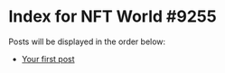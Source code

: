 # Index for NFT World #9255
Posts will be displayed in the order below:

- [Your first post](./001-first.md)

